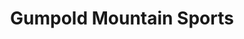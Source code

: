 ---
title: "Gumpold Mountain Sports"
url: /saalbach-hinterglemm/gumpold-mountain-sports/
shop: Sport
---